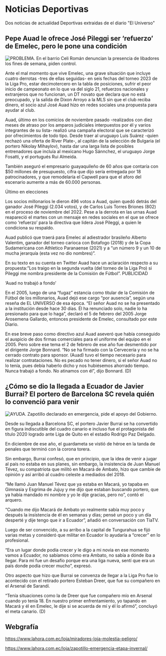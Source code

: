 # Noticias Deportivas

Dos noticias de actualidad Deportivas extraidas de el diario "El Universo"

## Pepe Auad le ofrece José Pileggi ser ‘refuerzo’ de Emelec, pero le pone una condición

![PROBLEMA. En el barrio Celi Román denuncian la presencia de libadores los fines de semana, piden control.](/mirador.jpg)


Ante el mal momento que vive Emelec, una grave situación que incluye cuatro derrotas -tres de ellas seguidas- en seis fechas del torneo 2023 de la Liga Pro, estar decimotercero en la tabla de posiciones, sufrir el peor inicio de campeonato en lo que va del siglo 21, refuerzos nacionales y extranjeros que no funcionan, un DT novato que declara que no está preocupado, y la salida de Dixon Arroyo a la MLS sin que el club reciba dinero, el socio azul José Auad hizo en redes sociales una propuesta para ayudar al club.

Auad, último en los comicios de noviembre pasado -realizados con diez meses de atraso por los amparos judiciales interpuestos por él y varios integrantes de su lista- realizó una campaña electoral que se caracterizó por ofrecimientos de todo tipo. Desde traer al uruguayo Luis Suárez -quien rechazó una oferta de River Plate-, al capitán de la selección de Bulgaria (el portero Nikolay Mihaylov), hasta dar una larga lista de posibles entrenadores que incluía al mexicano Hugo Sánnchez, el uruguayo Jorge Fosatti, y el portugués Rui Almeida.

También aseguró el empresario guayaquileño de 60 años que contaría con $50 millones de presupuesto, cifra que dijo sería entregada por 18 patrocinadores, y que remodelaría el Capwell para que el aforo del escenario aumente a más de 60.000 personas.

Último en elecciones

Los socios millonarios le dieron 496 votos a Auad, quien quedó detrás del ganador José Pileggi (2.034 votos), y de Carlos Luis Torres Briones (802) en el proceso de noviembre del 2022. Pese a la derrota en las urnas Auad reapareció el martes con un mensaje en redes sociales en el que se ofrece como ‘refuerzo’ para la directiva que lidera José Pileggi, a quien le condiciona su respaldo.

Auad publicó que traerá para Emelec al adiestrador brasileño Alberto Valentim, ganador del torneo carioca con Botafogo (2018) y de la Copa Sudamericana con Athletico Paranaense (2021) y a “un número 9 y un 10 de mucha jerarquía (esta vez no dio nombres)”.

En su texto en su cuenta en Twitter Auad hace un aclaración respecto a su propuesta:”Los traigo en la segunda vuelta (del torneo de la Liga Pro) si Pileggi me nombra presidente de la Comisión de Fútbol”.
PUBLICIDAD

‘Auad no trabajó a fondo’


En el 2005, luego de una “fugaz” estancia como titular de la Comisión de Fútbol de los millonarios, Auad dejó ese cargo “por ausencia”, según una reseña de EL UNIVERSO de esa época. “El señor Auad no se ha presentado a la institución desde hace 30 días. Él ha renunciado solo, nadie lo ha presionado para que lo haga”, declaró el 5 de febrero del 2005 Jorge Arosemena Gallardo, entonces presidente de Emelec, consultado por este Diario.

En ese breve paso como directivo azul Auad aseveró que había conseguido el auspicio de dos firmas comerciales para el uniforme del equipo en el 2005. Pero sobre ese tema el 2 de febrero de ese año fue desmentido por el dirigente Jorge Bonnard. “No se ha firmado con la Cervecería y no se ha cerrado contrato para sponsor. (Auad) tuvo el tiempo necesario para realizar contrataciones. No es pecado no tener dinero, si el señor Auad no lo tenía, pues debía haberlo dicho y nos hubiésemos ahorrado tiempo. Nunca trabajó a fondo. No atinamos con él”, dijo Bonnard. (D)


## ¿Cómo se dio la llegada a Ecuador de Javier Burrai? El portero de Barcelona SC revela quién lo convenció para venir

![AYUDA. Zapotillo declarado en emergencia, pide el apoyo del Gobierno.](/zapotillo.jpg)

Desde su llegada a Barcelona SC, el portero Javier Burrai se ha convertido en figura indiscutible del cuadro canario e incluso fue el protagonista del título 2020 logrado ante Liga de Quito en el estadio Rodrigo Paz Delgado.

En diciembre de ese año, el guardameta se vistió de héroe en la tanda de penales que terminó con la corona torera.

Sin embargo, Burrai confesó, que en principio, que la idea de venir a jugar al país no estaba en sus planes, sin embargo, la insistencia de Juan Manuel Tévez, su compatriota que militó en Macará de Ambato, hizo que cambie de opinión y así arribó al cuadro celeste a mediados del 2018.

“Me llamó Juan Manuel Tévez que ya estaba en Macará, yo tapaba en Gimnasia y Esgrima de Jujuy y me dijo que estaban buscando portero, que ya había mandado mi nombre y yo le dije gracias, pero no”, contó el arquero.

“Cuando me dijo Macará de Ambato yo realmente sabía muy poco y después la insistencia de él en semanas y días; pensé un poco y un día desperté y dije tengo que ir a Ecuador”, añadió en conversación con TíaTV.

Luego de ser convencido, a su arribo a la capital de Tungurahua se fijó varias metas y consideró que militar en Ecuador lo ayudaría a “crecer” en lo profesional.

“Era un lugar donde podía crecer y le digo a mi novia en ese momento vamos a Ecuador, no sabíamos cómo era Ambato, no sabía a dónde iba a llegar. Para mí fue un desafío porque era una liga nueva, sentí que era un país donde podía crecer mucho”, expresó.

Otro aspecto que hizo que Burrai se convenza de llegar a la Liga Pro fue lo acontecido con el retirado portero Esteban Dreer, que fue su compañero en el Arsenal de Sarandí.

“Tenía situaciones como la de Dreer que fue compañero mío en Arsenal cuando yo tenía 18. En nuestro primer enfrentamiento, yo tapando en Macará y él en Emelec, le dije si se acuerda de mí y él lo afirmó”, concluyó el meta canario. (D)

## Webgrafía

https://www.lahora.com.ec/loja/miradores-loja-molestia-peligro/

https://www.lahora.com.ec/loja/zapotillo-emergencia-etapa-invernal/
